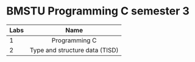 # BMSTU Programming C semester 3
|     Labs      |                        Name                       |
| ------------- |:-------------------------------------------------:|
| 1             | Programming C		                                  |
| 2             | Type and structure data (TISD)  		              |

